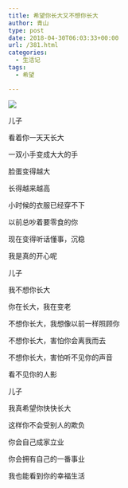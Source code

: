 ```yaml
---
title: 希望你长大又不想你长大
author: 青山
type: post
date: 2018-04-30T06:03:33+00:00
url: /381.html
categories:
  - 生活记
tags:
  - 希望

---
```

![](https://yinji-1253682336.cos.ap-guangzhou.myqcloud.com/2018/04/CGRSKA.jpg)

儿子

看着你一天天长大

一双小手变成大大的手

脸蛋变得越大

长得越来越高

小时候的衣服已经穿不下

以前总吵着要零食的你

现在变得听话懂事，沉稳

我是真的开心呢

儿子

我不想你长大

你在长大，我在变老

不想你长大，我想像以前一样照顾你

不想你长大，害怕你会离我而去

不想你长大，害怕听不见你的声音

看不见你的人影

儿子

我真希望你快快长大

这样你不会受别人的欺负

你会自己成家立业

你会拥有自己的一番事业

我也能看到你的幸福生活